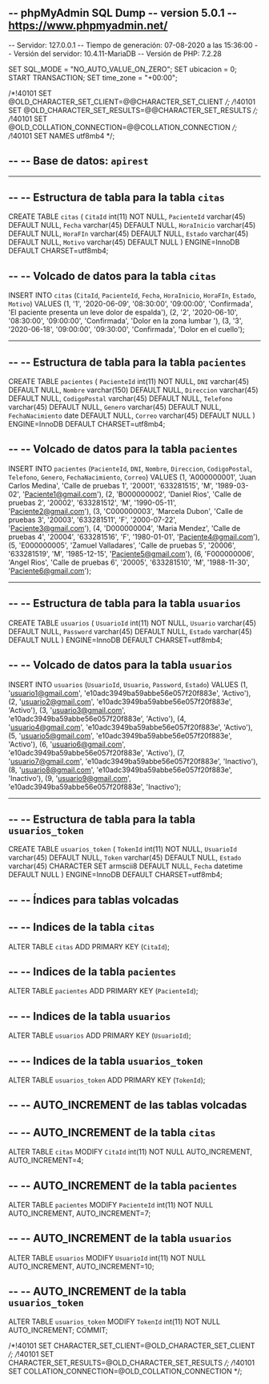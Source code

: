 -- phpMyAdmin SQL Dump
-- version 5.0.1
-- https://www.phpmyadmin.net/
--
-- Servidor: 127.0.0.1
-- Tiempo de generación: 07-08-2020 a las 15:36:00
-- Versión del servidor: 10.4.11-MariaDB
-- Versión de PHP: 7.2.28

SET SQL_MODE = "NO_AUTO_VALUE_ON_ZERO";
SET ubicacion = 0;
START TRANSACTION;
SET time_zone = "+00:00";


/*!40101 SET @OLD_CHARACTER_SET_CLIENT=@@CHARACTER_SET_CLIENT */;
/*!40101 SET @OLD_CHARACTER_SET_RESULTS=@@CHARACTER_SET_RESULTS */;
/*!40101 SET @OLD_COLLATION_CONNECTION=@@COLLATION_CONNECTION */;
/*!40101 SET NAMES utf8mb4 */;

--
-- Base de datos: `apirest`
--

-- --------------------------------------------------------

--
-- Estructura de tabla para la tabla `citas`
--

CREATE TABLE `citas` (
  `CitaId` int(11) NOT NULL,
  `PacienteId` varchar(45) DEFAULT NULL,
  `Fecha` varchar(45) DEFAULT NULL,
  `HoraInicio` varchar(45) DEFAULT NULL,
  `HoraFIn` varchar(45) DEFAULT NULL,
  `Estado` varchar(45) DEFAULT NULL,
  `Motivo` varchar(45) DEFAULT NULL
) ENGINE=InnoDB DEFAULT CHARSET=utf8mb4;

--
-- Volcado de datos para la tabla `citas`
--

INSERT INTO `citas` (`CitaId`, `PacienteId`, `Fecha`, `HoraInicio`, `HoraFIn`, `Estado`, `Motivo`) VALUES
(1, '1', '2020-06-09', '08:30:00', '09:00:00', 'Confirmada', 'El paciente presenta un leve dolor de espalda'),
(2, '2', '2020-06-10', '08:30:00', '09:00:00', 'Confirmada', 'Dolor en la zona lumbar '),
(3, '3', '2020-06-18', '09:00:00', '09:30:00', 'Confirmada', 'Dolor en el cuello');

-- --------------------------------------------------------

--
-- Estructura de tabla para la tabla `pacientes`
--

CREATE TABLE `pacientes` (
  `PacienteId` int(11) NOT NULL,
  `DNI` varchar(45) DEFAULT NULL,
  `Nombre` varchar(150) DEFAULT NULL,
  `Direccion` varchar(45) DEFAULT NULL,
  `CodigoPostal` varchar(45) DEFAULT NULL,
  `Telefono` varchar(45) DEFAULT NULL,
  `Genero` varchar(45) DEFAULT NULL,
  `FechaNacimiento` date DEFAULT NULL,
  `Correo` varchar(45) DEFAULT NULL
) ENGINE=InnoDB DEFAULT CHARSET=utf8mb4;

--
-- Volcado de datos para la tabla `pacientes`
--

INSERT INTO `pacientes` (`PacienteId`, `DNI`, `Nombre`, `Direccion`, `CodigoPostal`, `Telefono`, `Genero`, `FechaNacimiento`, `Correo`) VALUES
(1, 'A000000001', 'Juan Carlos Medina', 'Calle de pruebas 1', '20001', '633281515', 'M', '1989-03-02', 'Paciente1@gmail.com'),
(2, 'B000000002', 'Daniel Rios', 'Calle de pruebas 2', '20002', '633281512', 'M', '1990-05-11', 'Paciente2@gmail.com'),
(3, 'C000000003', 'Marcela Dubon', 'Calle de pruebas 3', '20003', '633281511', 'F', '2000-07-22', 'Paciente3@gmail.com'),
(4, 'D000000004', 'Maria Mendez', 'Calle de pruebas 4', '20004', '633281516', 'F', '1980-01-01', 'Paciente4@gmail.com'),
(5, 'E000000005', 'Zamuel Valladares', 'Calle de pruebas 5', '20006', '633281519', 'M', '1985-12-15', 'Paciente5@gmail.com'),
(6, 'F000000006', 'Angel Rios', 'Calle de pruebas 6', '20005', '633281510', 'M', '1988-11-30', 'Paciente6@gmail.com');

-- --------------------------------------------------------

--
-- Estructura de tabla para la tabla `usuarios`
--

CREATE TABLE `usuarios` (
  `UsuarioId` int(11) NOT NULL,
  `Usuario` varchar(45) DEFAULT NULL,
  `Password` varchar(45) DEFAULT NULL,
  `Estado` varchar(45) DEFAULT NULL
) ENGINE=InnoDB DEFAULT CHARSET=utf8mb4;

--
-- Volcado de datos para la tabla `usuarios`
--

INSERT INTO `usuarios` (`UsuarioId`, `Usuario`, `Password`, `Estado`) VALUES
(1, 'usuario1@gmail.com', 'e10adc3949ba59abbe56e057f20f883e', 'Activo'),
(2, 'usuario2@gmail.com', 'e10adc3949ba59abbe56e057f20f883e', 'Activo'),
(3, 'usuario3@gmail.com', 'e10adc3949ba59abbe56e057f20f883e', 'Activo'),
(4, 'usuario4@gmail.com', 'e10adc3949ba59abbe56e057f20f883e', 'Activo'),
(5, 'usuario5@gmail.com', 'e10adc3949ba59abbe56e057f20f883e', 'Activo'),
(6, 'usuario6@gmail.com', 'e10adc3949ba59abbe56e057f20f883e', 'Activo'),
(7, 'usuario7@gmail.com', 'e10adc3949ba59abbe56e057f20f883e', 'Inactivo'),
(8, 'usuario8@gmail.com', 'e10adc3949ba59abbe56e057f20f883e', 'Inactivo'),
(9, 'usuario9@gmail.com', 'e10adc3949ba59abbe56e057f20f883e', 'Inactivo');

-- --------------------------------------------------------

--
-- Estructura de tabla para la tabla `usuarios_token`
--

CREATE TABLE `usuarios_token` (
  `TokenId` int(11) NOT NULL,
  `UsuarioId` varchar(45) DEFAULT NULL,
  `Token` varchar(45) DEFAULT NULL,
  `Estado` varchar(45) CHARACTER SET armscii8 DEFAULT NULL,
  `Fecha` datetime DEFAULT NULL
) ENGINE=InnoDB DEFAULT CHARSET=utf8mb4;

--
-- Índices para tablas volcadas
--

--
-- Indices de la tabla `citas`
--
ALTER TABLE `citas`
  ADD PRIMARY KEY (`CitaId`);

--
-- Indices de la tabla `pacientes`
--
ALTER TABLE `pacientes`
  ADD PRIMARY KEY (`PacienteId`);

--
-- Indices de la tabla `usuarios`
--
ALTER TABLE `usuarios`
  ADD PRIMARY KEY (`UsuarioId`);

--
-- Indices de la tabla `usuarios_token`
--
ALTER TABLE `usuarios_token`
  ADD PRIMARY KEY (`TokenId`);

--
-- AUTO_INCREMENT de las tablas volcadas
--

--
-- AUTO_INCREMENT de la tabla `citas`
--
ALTER TABLE `citas`
  MODIFY `CitaId` int(11) NOT NULL AUTO_INCREMENT, AUTO_INCREMENT=4;

--
-- AUTO_INCREMENT de la tabla `pacientes`
--
ALTER TABLE `pacientes`
  MODIFY `PacienteId` int(11) NOT NULL AUTO_INCREMENT, AUTO_INCREMENT=7;

--
-- AUTO_INCREMENT de la tabla `usuarios`
--
ALTER TABLE `usuarios`
  MODIFY `UsuarioId` int(11) NOT NULL AUTO_INCREMENT, AUTO_INCREMENT=10;

--
-- AUTO_INCREMENT de la tabla `usuarios_token`
--
ALTER TABLE `usuarios_token`
  MODIFY `TokenId` int(11) NOT NULL AUTO_INCREMENT;
COMMIT;

/*!40101 SET CHARACTER_SET_CLIENT=@OLD_CHARACTER_SET_CLIENT */;
/*!40101 SET CHARACTER_SET_RESULTS=@OLD_CHARACTER_SET_RESULTS */;
/*!40101 SET COLLATION_CONNECTION=@OLD_COLLATION_CONNECTION */;
